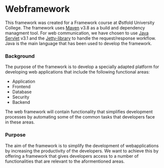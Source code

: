 # Webframework
This framework was created for a Framework course at Østfold University College. The framework uses [Maven](https://maven.apache.org/) v3.8 as a build and dependency managment tool. For web communication, we have chosen to use [Java Servlet](https://mvnrepository.com/artifact/javax.servlet/servlet-api) v3.1 and the [Jetty-library](https://www.eclipse.org/jetty/) to handle the request/response workflow. Java is the main language that has been used to develop the framework.

### Background
The purpose of the framework is to develop a specially adapted platform for developing web applications that include the following functional areas:
* Application
* Frontend
* Database
* Security
* Backend

The web framework will contain functionality that simplifies development processes by automating some of the common tasks that developers face in these areas.

### Purpose
The aim of the framework is to simplify the development of webapplications by increasing the productivity of the developers. We want to achieve this by offering a framework that gives developers access to a number of functionalities that are relevant to the aformentioned areas. 

